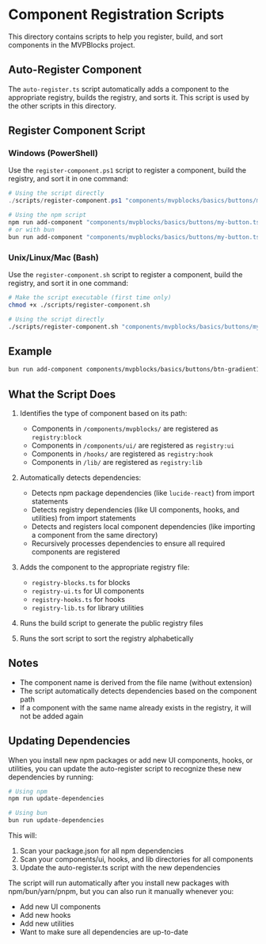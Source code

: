 # Component Registration Scripts

This directory contains scripts to help you register, build, and sort components in the MVPBlocks project.

## Auto-Register Component

The `auto-register.ts` script automatically adds a component to the appropriate registry, builds the registry, and sorts it. This script is used by the other scripts in this directory.

## Register Component Script

### Windows (PowerShell)

Use the `register-component.ps1` script to register a component, build the registry, and sort it in one command:

```powershell
# Using the script directly
./scripts/register-component.ps1 "components/mvpblocks/basics/buttons/my-button.tsx"

# Using the npm script
npm run add-component "components/mvpblocks/basics/buttons/my-button.tsx"
# or with bun
bun run add-component "components/mvpblocks/basics/buttons/my-button.tsx"
```

### Unix/Linux/Mac (Bash)

Use the `register-component.sh` script to register a component, build the registry, and sort it in one command:

```bash
# Make the script executable (first time only)
chmod +x ./scripts/register-component.sh

# Using the script directly
./scripts/register-component.sh "components/mvpblocks/basics/buttons/my-button.tsx"
```

## Example

```bash
bun run add-component components/mvpblocks/basics/buttons/btn-gradient1.tsx
```

## What the Script Does

1. Identifies the type of component based on its path:
   - Components in `/components/mvpblocks/` are registered as `registry:block`
   - Components in `/components/ui/` are registered as `registry:ui`
   - Components in `/hooks/` are registered as `registry:hook`
   - Components in `/lib/` are registered as `registry:lib`

2. Automatically detects dependencies:
   - Detects npm package dependencies (like `lucide-react`) from import statements
   - Detects registry dependencies (like UI components, hooks, and utilities) from import statements
   - Detects and registers local component dependencies (like importing a component from the same directory)
   - Recursively processes dependencies to ensure all required components are registered

3. Adds the component to the appropriate registry file:
   - `registry-blocks.ts` for blocks
   - `registry-ui.ts` for UI components
   - `registry-hooks.ts` for hooks
   - `registry-lib.ts` for library utilities

4. Runs the build script to generate the public registry files

5. Runs the sort script to sort the registry alphabetically

## Notes

- The component name is derived from the file name (without extension)
- The script automatically detects dependencies based on the component path
- If a component with the same name already exists in the registry, it will not be added again

## Updating Dependencies

When you install new npm packages or add new UI components, hooks, or utilities, you can update the auto-register script to recognize these new dependencies by running:

```bash
# Using npm
npm run update-dependencies

# Using bun
bun run update-dependencies
```

This will:

1. Scan your package.json for all npm dependencies
2. Scan your components/ui, hooks, and lib directories for all components
3. Update the auto-register.ts script with the new dependencies

The script will run automatically after you install new packages with npm/bun/yarn/pnpm, but you can also run it manually whenever you:

- Add new UI components
- Add new hooks
- Add new utilities
- Want to make sure all dependencies are up-to-date
